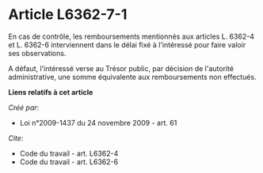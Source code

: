 # Article L6362-7-1

En cas de contrôle, les remboursements mentionnés aux articles L. 6362-4 et L. 6362-6 interviennent dans le délai fixé à
l'intéressé pour faire valoir ses observations.

A défaut, l'intéressé verse au Trésor public, par décision de l'autorité administrative, une somme équivalente aux
remboursements non effectués.

**Liens relatifs à cet article**

_Créé par_:

  - Loi n°2009-1437 du 24 novembre 2009 - art. 61

_Cite_:

  - Code du travail - art. L6362-4
  - Code du travail - art. L6362-6
